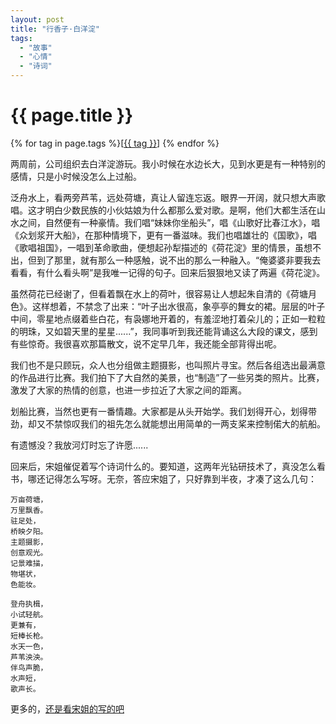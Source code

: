 ```yaml
---
layout: post
title: "行香子·白洋淀"
tags:
  - "故事"
  - "心情"
  - "诗词"
---
```


# {{ page.title }}

<div class="tags">
{% for tag in page.tags %}[<a class="tag" href="/tags.html#{{ tag }}">{{ tag }}</a>] {% endfor %}
</div>


两周前，公司组织去白洋淀游玩。我小时候在水边长大，见到水更是有一种特别的感情，只是小时候没怎么上过船。

泛舟水上，看两旁芦苇，远处荷塘，真让人留连忘返。眼界一开阔，就只想大声歌唱。这才明白少数民族的小伙姑娘为什么都那么爱对歌。是啊，他们大都生活在山水之间，自然便有一种豪情。我们唱“妹妹你坐船头”，唱《山歌好比春江水》，唱《众划浆开大船》，在那种情境下，更有一番滋味。我们也唱雄壮的《国歌》，唱《歌唱祖国》，一唱到革命歌曲，便想起孙犁描述的《荷花淀》里的情景，虽想不出，但到了那里，就有那么一种感触，说不出的那么一种融入。“俺婆婆非要我去看看，有什么看头啊”是我唯一记得的句子。回来后狠狠地又读了两遍《荷花淀》。

虽然荷花已经谢了，但看着飘在水上的荷叶，很容易让人想起朱自清的《荷塘月色》。这样想着，不禁念了出来：“叶子出水很高，象亭亭的舞女的裙。层层的叶子中间，零星地点缀着些白花，有袅娜地开着的，有羞涩地打着朵儿的；正如一粒粒的明珠，又如碧天里的星星......”，我同事听到我还能背诵这么大段的课文，感到有些惊奇。我很喜欢那篇散文，说不定早几年，我还能全部背得出呢。

我们也不是只顾玩，众人也分组做主题摄影，也叫照片寻宝。然后各组选出最满意的作品进行比赛。我们拍下了大自然的美景，也“制造”了一些另类的照片。比赛，激发了大家的热情的创意，也进一步拉近了大家之间的距离。

划船比赛，当然也更有一番情趣。大家都是从头开始学。我们划得开心，划得带劲，却又不禁惊叹我们的祖先怎么就能想出用简单的一两支桨来控制偌大的航船。

有遗憾没？我放河灯时忘了许愿......

回来后，宋姐催促着写个诗词什么的。要知道，这两年光钻研技术了，真没怎么看书，哪还记得怎么写呀。无奈，答应宋姐了，只好靠到半夜，才凑了这么几句：

    万亩荷塘，
    万里飘香。
    驻足处，
    桥映夕阳。
    主题摄影，
    创意观光。
    记景难描，
    物堪状，
    色能妆。

    登舟执楫，
    小试轻航。
    更兼有，
    短棒长枪。
    水天一色，
    芦苇泱泱。
    伴鸟声脆，
    水声短，
    歌声长。


更多的，[还是看宋姐的写的吧](http://www.eqenglish.com/blog/eq_baiyangdian/) 
